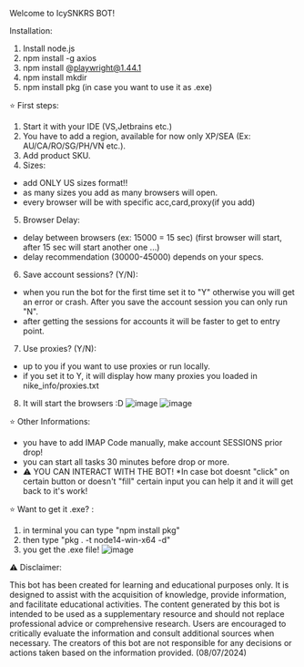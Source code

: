 Welcome to IcySNKRS BOT!

Installation: 
1. Install node.js
2. npm install -g axios
3. npm install @playwright@1.44.1
4. npm install mkdir
5. npm install pkg (in case you want to use it as .exe)

⭐ First steps:

1. Start it with your IDE (VS,Jetbrains etc.)
2. You have to add a region, available for now only XP/SEA (Ex: AU/CA/RO/SG/PH/VN etc.).
3. Add product SKU.
4. Sizes:
- add ONLY US sizes format!!
- as many sizes you add as many browsers will open.
- every browser will be with specific acc,card,proxy(if you add)
5. Browser Delay:
- delay between browsers (ex: 15000 = 15 sec) (first browser will start, after 15 sec will start another one ...)
- delay recommendation (30000-45000) depends on your specs.
6. Save account sessions? (Y/N):
- when you run the bot for the first time set it to "Y" otherwise you will get an error or crash. After you save the account session you can only run "N".
- after getting the sessions for accounts it will be faster to get to entry point.
7. Use proxies? (Y/N):
- up to you if you want to use proxies or run locally.
- if you set it to Y, it will display how many proxies you loaded in nike_info/proxies.txt
8. It will start the browsers :D
![image](https://github.com/icysnkrs/IcySNKRS-NikeBot/assets/137155969/94b1c28e-b488-4321-b0a1-bd6608da2367)
![image](https://github.com/icysnkrs/IcySNKRS-NikeBot/assets/137155969/80eee35c-687e-4e5f-a26a-c70c214f91b8)

⭐ Other Informations:
- you have to add IMAP Code manually, make account SESSIONS prior drop!
- you can start all tasks 30 minutes before drop or more.
- ⚠ YOU CAN INTERACT WITH THE BOT! *In case bot doesnt "click" on certain button or doesn't "fill" certain input you can help it and it will get back to it's work!

⭐ Want to get it .exe? :
1. in terminal you can type "npm install pkg"
2. then type "pkg . -t  node14-win-x64 -d"
3. you get the .exe file!
![image](https://github.com/icysnkrs/IcySNKRS-NikeBot/assets/137155969/1ff939a0-d72f-441e-91d9-47b2ee4af059)

⚠ Disclaimer:

This bot has been created for learning and educational purposes only. It is designed to assist with the acquisition of knowledge, provide information, and facilitate educational activities. The content generated by this bot is intended to be used as a supplementary resource and should not replace professional advice or comprehensive research. Users are encouraged to critically evaluate the information and consult additional sources when necessary. The creators of this bot are not responsible for any decisions or actions taken based on the information provided. (08/07/2024)
